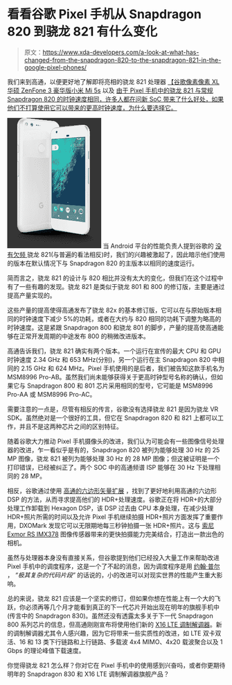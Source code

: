 # 看看谷歌 Pixel 手机从 Snapdragon 820 到骁龙 821 有什么变化

> 原文：<https://www.xda-developers.com/a-look-at-what-has-changed-from-the-snapdragon-820-to-the-snapdragon-821-in-the-google-pixel-phones/>

我们来到高通，以便更好地了解即将亮相的骁龙 821 处理器 [【谷歌像素](http://forum.xda-developers.com/pixel)[像素 XL](http://forum.xda-developers.com/pixel-xl)[华硕 ZenFone 3 豪华版](http://forum.xda-developers.com/zenfone-3-deluxe)[小米 Mi 5s](http://forum.xda-developers.com/mi-5s) 以及 [由于 Pixel 手机中的骁龙 821 与常规 Snapdragon 820 的时钟速度相同，许多人都在问新 SoC 带来了什么好处，如果他们不打算使用它可以带来的更高时钟速度，为什么要选择它。](http://forum.xda-developers.com/le-pro3)

[![Google Pixel Press Image Vertical Very Silver](img/629acddcc9e1750404d55e268de4cf44.png)](http://static1.xdaimages.com/wordpress/wp-content/uploads/2016/10/Google-Pixel-Press-Image-Vertical-Very-Silver.png) 当 Android 平台的性能负责人提到谷歌的 [ 没有欠频 ](https://twitter.com/t_murray/status/783345275096199168) 骁龙 821(与普遍的看法相反)时，我们的兴趣被激起了，因此暗示他们使用的版本在默认情况下与 Snapdragon 820 的主版本以相同的速度运行。

简而言之，骁龙 821 的设计与 820 相比并没有太大的变化，但我们在这个过程中有了一些有趣的发现。骁龙 821 是类似于骁龙 801 和 800 的修订版，主要是通过提高产量实现的。

这些产量的提高使得高通发布了骁龙 82x 的基本修订版，它可以在与原始版本相同的时钟速度下减少 5%的功耗，或者在大约与 820 相同的功耗下调整为略高的时钟速度。这是紧跟 Snapdragon 800 和骁龙 801 的脚步，产量的提高使高通能够在正常开发周期的中途发布 800 的稍微改进版本。

高通告诉我们，骁龙 821 确实有两个版本。一个运行在宣传的最大 CPU 和 GPU 时钟速度 2.34 GHz 和 653 MHz(分别)，另一个运行在主 Snapdragon 820 中相同的 2.15 GHz 和 624 MHz。Pixel 手机使用的是后者，我们被告知这款手机名为 MSM8996 Pro-AB。虽然我们尚未能够获得关于更高时钟型号名称的确认，但如果它与 Snapdragon 800 和 801 芯片采用相同的型号，它可能是 MSM8996 Pro-AA 或 MSM8996 Pro-AC。

需要注意的一点是，尽管有相反的传言，谷歌没有选择骁龙 821 是因为骁龙 VR SDK。虽然绝对是一个很好的工具，但它在 Snapdragon 820 和 821 上都可以工作，并且不是这两种芯片之间的区别特征。



随着谷歌大力推动 Pixel 手机摄像头的改进，我们认为可能会有一些图像信号处理器的改进，乍一看似乎是有的，Snapdragon 820 被列为能够处理 30 Hz 的 25 MP 图像，骁龙 821 被列为能够处理 30 Hz 的 28 MP 图像；但这被证明是一个打印错误，已经被纠正了。两个 SOC 中的高通频谱 ISP 能够在 30 Hz 下处理相同的 28 MP。

相反，谷歌通过使用 [高通的六边形矢量扩展](https://developer.qualcomm.com/blog/high-res-image-processing-low-power-consumption-qualcomm-hexagon-vector-extensions-vx) ，找到了更好地利用高通的六边形 DSP 的方法，从而寻求提高他们的 HDR+处理速度。谷歌正在将 HDR+的大部分处理工作卸载到 Hexagon DSP，该 DSP 过去由 CPU 本身处理，在减少处理 HDR+照片所需的时间以及允许 Pixel 手机继续拍摄 HDR+照片方面发挥了重要作用，DXOMark 发现它可以无限期地每三秒钟拍摄一张 HDR+照片。这与 [索尼 Exmor RS IMX378](http://www.xda-developers.com/sony-imx378-comprehensive-breakdown-of-the-google-pixels-sensor-and-its-features/) 图像传感器带来的更快拍摄能力完美结合，打造出一款出色的相机。

虽然与处理器本身没有直接关系，但谷歌提到他们已经投入大量工作来帮助改进 Pixel 手机中的调度程序，这是一个了不起的消息，因为调度程序是用 [约翰·普尔](http://www.xda-developers.com/geekbench-ceo-fireside-chat-pt-3/) ， *“极其复杂的代码片段”* 的话说的，小的改进可以对现实世界的性能产生重大影响。

总的来说，骁龙 821 应该是一个坚实的修订，但如果你想在性能上有一个大的飞跃，你必须再等几个月才能看到真正的下一代芯片开始出现在明年的旗舰手机中(传言中的 Snapdragon 830)。虽然还没有透露太多关于下一代 Snapdragon 800 系列芯片的信息，但高通刚刚宣布将使用他们新的 [X16 LTE 调制解调器](http://www.xda-developers.com/qualcomm-announces-x16-and-x50-modems-for-next-generation-snapdragon-8xx-devices-and-5g-connectivity/)。新的调制解调器尤其令人感兴趣，因为它将带来一些实质性的改进，如 LTE 双卡双活、16 和 13 类下行链路和上行链路、多载波 4x4 MIMO、4x20 载波聚合以及 1 Gbps 的理论峰值下载速度。

你觉得骁龙 821 怎么样？你对它在 Pixel 手机中的使用感到兴奋吗，或者你更期待明年的 Snapdragon 830 和 X16 LTE 调制解调器旗舰产品？